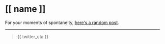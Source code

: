 # [[ name ]]

For your moments of spontaneity, [here's a random post](/random).
<link rel="prerender" href="/random" />

<hr />

<ul data-feed="/blog">
    <template>
        {{ feed_item }}
    </template>
</ul>

> {{ twitter_cta }}